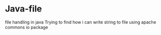 # Java-file
file handling in java
Trying to find how i can write string to file using apache commons io package
